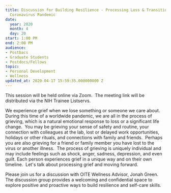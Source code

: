 ```yaml
---
title: Discussion for Building Resilience - Processing Loss & Transition during the
  Coronavirus Pandemic
date:
  year: 2020
  month: 4
  day: 20
start: 1:00 PM
end: 2:00 PM
audience:
- Postbacs
- Graduate Students
- Postdocs/Fellows
topic:
- Personal Development
- Wellness
updated_at: 2020-04-17 15:59:35.000000000 Z
---
```

This session will be held online via Zoom.  The meeting link will be
distributed via the NIH Trainee Listservs.

We experience grief when we lose something or someone we care about. 
During this time of a worldwide pandemic, we are all in the process of
grieving, which is a natural emotional response to loss or a significant
life change.  You may be grieving your sense of safety and routine, your
connection with colleagues at the lab, lost or delayed work
opportunities, holidays or other rituals, and connections with family
and friends.  Perhaps you are also grieving for a friend or family
member you have lost to the virus or another illness.  The process of
grieving is uniquely individual and may include feelings such as shock,
anger, sadness, depression, and even guilt. Each person experiences
grief in a unique way and on their own timeline.  Let\'s talk about
processing grief and moving forward. 

Please join us for a discussion with OITE Wellness Advisor, Jonah Green.
The discussion group provides a welcoming and confidential space to
explore positive and proactive ways to build resilience and self-care
skills.
